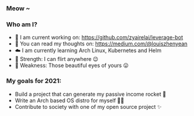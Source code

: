 ### Meow ~

### Who am I?
- 🤖 I am current working on: https://github.com/zyairelai/leverage-bot 
- 🦄 You can read my thoughts on: https://medium.com/@louiszhenyean 
- ☁️ I am currently learning Arch Linux, Kubernetes and Helm 
- 💪 Strength: I can flirt anywhere 😉
- 🥺 Weakness: Those beautiful eyes of yours 😛

### My goals for 2021:
- Build a project that can generate my passive income rocket 🚀
- Write an Arch based OS distro for myself 👨‍💻
- Contribute to society with one of my open source project ✨

